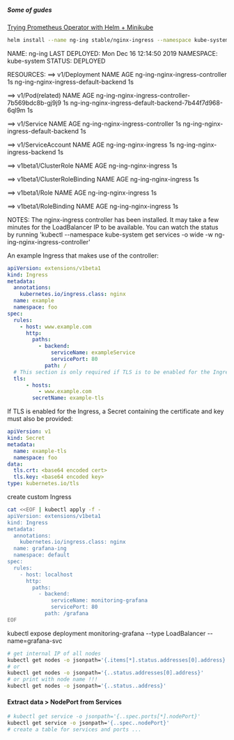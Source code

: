 ##### Some of gudes
[Trying Prometheus Operator with Helm + Minikube](https://medium.com/faun/trying-prometheus-operator-with-helm-minikube-b617a2dccfa3)


~~~sh
helm install --name ng-ing stable/nginx-ingress --namespace kube-system --set controller.service.loadBalancerIP="10.0.2.15"
~~~

NAME:   ng-ing
LAST DEPLOYED: Mon Dec 16 12:14:50 2019
NAMESPACE: kube-system
STATUS: DEPLOYED

RESOURCES:
==> v1/Deployment
NAME                                  AGE
ng-ing-nginx-ingress-controller       1s
ng-ing-nginx-ingress-default-backend  1s

==> v1/Pod(related)
NAME                                                   AGE
ng-ing-nginx-ingress-controller-7b569bdc8b-gj9j9       1s
ng-ing-nginx-ingress-default-backend-7b44f7d968-6ql9m  1s

==> v1/Service
NAME                                  AGE
ng-ing-nginx-ingress-controller       1s
ng-ing-nginx-ingress-default-backend  1s

==> v1/ServiceAccount
NAME                          AGE
ng-ing-nginx-ingress          1s
ng-ing-nginx-ingress-backend  1s

==> v1beta1/ClusterRole
NAME                  AGE
ng-ing-nginx-ingress  1s

==> v1beta1/ClusterRoleBinding
NAME                  AGE
ng-ing-nginx-ingress  1s

==> v1beta1/Role
NAME                  AGE
ng-ing-nginx-ingress  1s

==> v1beta1/RoleBinding
NAME                  AGE
ng-ing-nginx-ingress  1s


NOTES:
The nginx-ingress controller has been installed.
It may take a few minutes for the LoadBalancer IP to be available.
You can watch the status by running 'kubectl --namespace kube-system get services -o wide -w ng-ing-nginx-ingress-controller'

An example Ingress that makes use of the controller:
~~~yml
apiVersion: extensions/v1beta1
kind: Ingress
metadata:
  annotations:
    kubernetes.io/ingress.class: nginx
  name: example
  namespace: foo
spec:
  rules:
    - host: www.example.com
      http:
        paths:
          - backend:
              serviceName: exampleService
              servicePort: 80
            path: /
  # This section is only required if TLS is to be enabled for the Ingress
  tls:
      - hosts:
          - www.example.com
        secretName: example-tls
~~~

If TLS is enabled for the Ingress, a Secret containing the certificate and key must also be provided:
~~~yml
apiVersion: v1
kind: Secret
metadata:
  name: example-tls
  namespace: foo
data:
  tls.crt: <base64 encoded cert>
  tls.key: <base64 encoded key>
type: kubernetes.io/tls
~~~


create custom Ingress
~~~sh
cat <<EOF | kubectl apply -f -
apiVersion: extensions/v1beta1
kind: Ingress
metadata:
  annotations:
    kubernetes.io/ingress.class: nginx
  name: grafana-ing
  namespace: default
spec:
  rules:
    - host: localhost
      http:
        paths:
          - backend:
              serviceName: monitoring-grafana
              servicePort: 80
            path: /grafana
EOF
~~~
<!-- kubectl expose deployment hello-world --type=LoadBalancer --name=my-service -->

kubectl expose deployment monitoring-grafana --type LoadBalancer --name=grafana-svc
~~~sh
# get internal IP of all nodes
kubectl get nodes -o jsonpath='{.items[*].status.addresses[0].address}'
# or
kubectl get nodes -o jsonpath='{..status.addresses[0].address}'
# or print with node name !!!
kubectl get nodes -o jsonpath='{..status..address}'
~~~

#### Extract data > NodePort from Services
~~~sh
# kubectl get service -o jsonpath='{..spec.ports[*].nodePort}'
kubectl get service -o jsonpath='{..spec..nodePort}'
# create a table for services and ports ...
~~~
